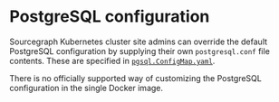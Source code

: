 # PostgreSQL configuration

Sourcegraph Kubernetes cluster site admins can override the default PostgreSQL configuration by supplying their own `postgresql.conf` file contents. These are specified in [`pgsql.ConfigMap.yaml`](https://github.com/sourcegraph/deploy-sourcegraph/blob/master/base/pgsql/pgsql.ConfigMap.yaml).

There is no officially supported way of customizing the PostgreSQL configuration in the single Docker image.
